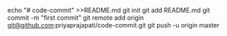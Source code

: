 echo "# code-commit" >>README.md
git init
git add README.md
git commit -m "first commit"
git remote add origin git@github.com:priyaprajapati/code-commit.git
git push -u origin master

